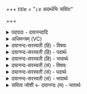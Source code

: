 +++
title = "८४ अदब्धेभिः सवितः"

+++
<details><summary>पदपाठः - दयानन्दादि</summary>

अद॑ब्धेभिः। स॒वि॒त॒रिति॑ सवितः। पा॒युभि॒रिति॑ पा॒युऽभिः॑। त्वम्। शि॒वेभिः॑। अ॒द्य। परि॑। पा॒हि। नः॒। गय॑म्। हिर॑ण्यजिह्व॒ इति॒ हिर॑ण्यजिह्वः। सु॒वि॒ताय॑। नव्य॑से। र॒क्ष॒। माकिः॑। नः॒। अ॒घशं॑सः। ई॒श॒त॒। ८४।
</details>

<details><summary>अधिमन्त्रम् (VC)</summary>

- सविता देवता
- भरद्वाज ऋषिः
- निचृज्जगती
- निषादः
</details>

<details><summary>दयानन्द-सरस्वती (हि) - विषयः</summary>

फिर उसी विषय को अगले मन्त्र में कहा है ॥
</details>

<details><summary>दयानन्द-सरस्वती (हि) - पदार्थः</summary>

पदार्थान्वयभाषाः -  हे (सवितः) समग्र ऐश्वर्य से युक्त राजन् ! (त्वम्) आप (अद्य) आज (अदब्धेभिः) न बिगाड़ने योग्य (शिवेभिः) मङ्गलकारी (पायुभिः) अनेक प्रकार के रक्षा के उपायों से (नः) हमारी (गयम्) प्रजा की (परि, पाहि) सब ओर से रक्षा कीजिये (हिरण्यजिह्वः) सबके हित में रमण करने योग्य वाणी से युक्त हुए (नव्यसे) अतिशय कर नवीन (सुविताय) ऐश्वर्य के अर्थ (नः) हमारी (रक्ष) रक्षा कीजिये, जिससे (अघशंसः) दुष्ट चोर हम पर (माकिः) न (ईशत) समर्थ वा शासक हो ॥८४ ॥
</details>

<details><summary>दयानन्द-सरस्वती (हि) - भावार्थः</summary>

भावार्थभाषाः -  राजाओं की योग्यता यह है कि सब प्रजा के सन्तानों की ब्रह्मचर्य, विद्यादान और स्वयंवर विवाह करा के और डाकुओं से रक्षा कर के उन्नति करें ॥८४ ॥
</details>

<details><summary>दयानन्द-सरस्वती (सं) - विषयः</summary>

पुनस्तमेव विषयमाह ॥
</details>

<details><summary>दयानन्द-सरस्वती (सं) - पदार्थः</summary>

पदार्थान्वयभाषाः -  हे सविता राजंस्त्वमद्याऽदब्धेभिः शिवेभिः पायुभिर्नो गयं परिपाहि हिरण्यजिह्वः स नव्यसे सुविताय नोऽस्मान् रक्ष यतोऽघशंसोऽस्मदुपरि माकिरीशत ॥८४ ॥
</details>

<details><summary>दयानन्द-सरस्वती (सं) - भावार्थः</summary>

भावार्थभाषाः -  राज्ञां योग्यताऽस्ति सर्वस्याः प्रजायाः सन्तानान् ब्रह्मचर्य्यविद्यादानस्वयंवरविवाहैर्दस्युभ्यो रक्षणेन चोन्नयेयुरिति ॥८४ ॥
</details>

<details><summary>सविता जोशी ← दयानन्दः (म) - भावार्थः</summary>

भावार्थभाषाः -  राजाने सर्व प्रजेला विद्या द्यावी. ब्रह्मचर्य पालन करून स्वयंवर विवाहास प्रवृत्त करावे. प्रजेचेाोर व डाकूपासून रक्षण करावे.
</details>
